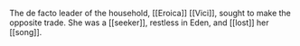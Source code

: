 The de facto leader of the household, [[Eroica]] [[Vici]], sought to make the opposite trade. She was a [[seeker]], restless in Eden, and [[lost]] her [[song]].